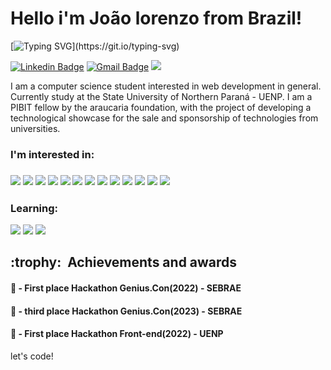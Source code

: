 # Hello i'm João lorenzo from Brazil!

[![Typing SVG](https://readme-typing-svg.herokuapp.com?font=Roboto&size=38&color=FFF&vCenter=true&width=800&lines=Ol%C3%A1%2C+eu+sou+João+Lorenzo!;Seja+bem+vindo+ao+meu+portf%C3%B3lio!)](https://git.io/typing-svg)

[![Linkedin Badge](https://img.shields.io/badge/LinkedIn-0077B5?style=for-the-badge&logo=linkedin&logoColor=white&link=https://www.linkedin.com/in/jo%C3%A3o-lorenzo-malutta-haidar-8000291a7/)](https://www.linkedin.com/in/jo%C3%A3o-lorenzo-malutta-haidar-8000291a7/)
[![Gmail Badge](https://img.shields.io/badge/Gmail-D14836?style=for-the-badge&logo=gmail&logoColor=white&link=mailto:malutta.dev@gmail.com)](mailto:malutta.dev@gmail.com)
<a href="https://github.com/lorenzoMalutta/lorenzoMalutta/blob/main/Resume_EN_Lorenzo.pdf">
  <img src="https://img.shields.io/badge/Resume-20232A?style=for-the-badge&logo=meu_curriculo&logoColor=white" /> 
</a>

I am a computer science student interested in web development in general. Currently study at the State University of Northern Paraná - UENP.  I am a PIBIT fellow by the araucaria foundation, with the project of developing a technological showcase for the sale and sponsorship of technologies from universities.

<h3>I'm interested in: <h3>
  <img src="https://img.shields.io/badge/Tailwind_CSS-38B2AC?style=for-the-badge&logo=tailwind-css&logoColor=white" />
  <img src="https://img.shields.io/badge/Material--UI-0081CB?style=for-the-badge&logo=material-ui&logoColor=white" />
  <img src="https://img.shields.io/badge/React-20232A?style=for-the-badge&logo=react&logoColor=61DAFB" />
  <img src="https://img.shields.io/badge/Vite-B73BFE?style=for-the-badge&logo=vite&logoColor=FFD62E" />
  <img src="https://img.shields.io/badge/Node.js-43853D?style=for-the-badge&logo=node.js&logoColor=white" />
  <img src="https://img.shields.io/badge/laravel-%23FF2D20.svg?style=for-the-badge&logo=laravel&logoColor=white" />
  <img src="https://img.shields.io/badge/Express.js-404D59?style=for-the-badge" />
  <img src="https://img.shields.io/badge/TypeScript-007ACC?style=for-the-badge&logo=typescript&logoColor=white" />
  <img src="https://img.shields.io/badge/JavaScript-323330?style=for-the-badge&logo=javascript&logoColor=F7DF1E" />
  <img src="https://img.shields.io/badge/PostgreSQL-316192?style=for-the-badge&logo=postgresql&logoColor=white" />
  <img src="https://img.shields.io/badge/MongoDB-4EA94B?style=for-the-badge&logo=mongodb&logoColor=white" />
  <img src="https://img.shields.io/badge/GIT-E44C30?style=for-the-badge&logo=git&logoColor=white" />
  <img src="https://img.shields.io/badge/GitHub-100000?style=for-the-badge&logo=github&logoColor=white" />
</div>
<br>
<h3>Learning: </h3>
  <div>
    <img src="https://img.shields.io/badge/c%23-%23239120.svg?style=for-the-badge&logo=c-sharp&logoColor=white" />
    <img src="https://img.shields.io/badge/azure-%230072C6.svg?style=for-the-badge&logo=microsoftazure&logoColor=white" />
    <img src="https://img.shields.io/badge/.NET-5C2D91?style=for-the-badge&logo=.net&logoColor=white" />    
  </div>
<h2>:trophy: &nbsp;Achievements and awards</h2>
  <h4> 🥇 - First place Hackathon Genius.Con(2022) - SEBRAE</h4>
  <h4> 🥇 - third place Hackathon Genius.Con(2023) - SEBRAE</h4>
  <h4> 🥇 - First place Hackathon Front-end(2022) - UENP</h4>
  
let's code!
<!--
**lorenzoMalutta/lorenzoMalutta** is a ✨ _special_ ✨ repository because its `README.md` (this file) appears on your GitHub profile.

Here are some ideas to get you started:

- 🔭 I’m currently working on ...
- 🌱 I’m currently learning ...
- 👯 I’m looking to collaborate on ...
- 🤔 I’m looking for help with ...
- 💬 Ask me about ...
- 📫 How to reach me: ...
- 😄 Pronouns: ...
- ⚡ Fun fact: ...
-->
